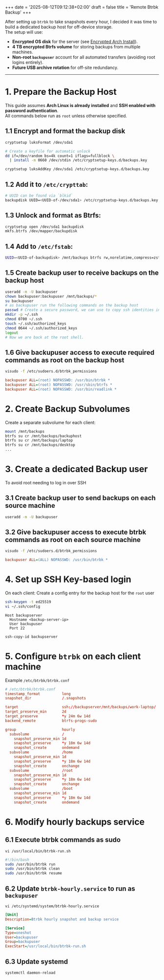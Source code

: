 +++
date = '2025-08-12T09:12:38+02:00'
draft = false
title = 'Remote Btrbk Backup'
+++

After setting up `btrbk` to take snapshots every hour, I decided it was time to build a dedicated backup host for off-device storage.  
The setup will use:

- **Encrypted OS disk** for the server (see [Encrypted Arch Install](/posts/installingarch/)).
- **4 TB encrypted Btrfs volume** for storing backups from multiple machines.
- **Non-root `backupuser`** account for all automated transfers (avoiding root logins entirely).
- **Future USB archive rotation** for off-site redundancy.

---

# 1. Prepare the Backup Host

This guide assumes **Arch Linux is already installed** and **SSH enabled with password authentication**.  
All commands below run as `root` unless otherwise specified.

## 1.1 Encrypt and format the backup disk
```bash
cryptsetup luksFormat /dev/sda1

# Create a keyfile for automatic unlock
dd if=/dev/random bs=4k count=1 iflags=fullblock \
  | install -m 0660 /dev/stdin /etc/cryptsetup-keys.d/backups.key

cryptsetup luksAddKey /dev/sda1 /etc/cryptsetup-keys.d/backups.key
```
## 1.2 Add it to `/etc/crypttab`:
```bash
# UUID can be found via `blkid`
backupdisk UUID=<UUID-of-/dev/sda1> /etc/cryptsetup-keys.d/backups.key
```
## 1.3 Unlock and format as Btrfs:
```bash
cryptsetup open /dev/sda1 backupdisk
mkfs.btrfs /dev/mapper/backupdisk
```
## 1.4 Add to `/etc/fstab`:
```bash
UUID=<UUID-of-backupdisk> /mnt/backups btrfs rw,norelatime,compress=zstd:3,space_cache=v2 0 0
```
## 1.5 Create backup user to receive backups on the backup host
   ```bash
   useradd -m -U backupuser
   chown backupuser:backupuser /mnt/backups/*
   su backupuser
   # as backupuser run the following commands on the backup host
   passwd # Create a secure password, we can use to copy ssh identities in later steps
   mkdir -p ~/.ssh
   chmod 0700 ~/.ssh
   touch ~/.ssh/authorized_keys
   chmod 0644 ~/.ssh/authorized_keys
   logout
   # Now we are back at the root shell.
   ```
## 1.6 Give backupuser access to execute required commands as root on the backup host
   ```bash
   visudo -f /etc/sudoers.d/btrbk_permissions
   ```
   ```ini
   backupuser ALL=(root) NOPASSWD: /usr/bin/btrbk *
   backupuser ALL=(root) NOPASSWD: /usr/sbin/btrfs *
   backupuser ALL=(root) NOPASSWD: /usr/bin/readlink *
   ```
# 2. Create Backup Subvolumes
Create a separate subvolume for each client:
```bash
mount /mnt/backups
btrfs su cr /mnt/backups/backuphost
btrfs su cr /mnt/backups/laptop
btrfs su cr /mnt/backups/desktop
...
```

# 3. Create a dedicated Backup user
To avoid root needing to log in over SSH
## 3.1 Create backup user to send backups on each source machine
   ```bash
   useradd -m -U backupuser
   ```
## 3.2 Give backupuser access to execute btrbk commands as root on each source machine
   ```bash
   visudo -f /etc/sudoers.d/btrbk_permissions
   ```
   ```ini
   backupuser ALL=(ALL) NOPASSWD: /usr/bin/btrbk *
   ```
# 4. Set up SSH Key-based login
On each client: Create a config entry for the backup host for the `root` user
   ```bash
   ssh-keygen -t ed25519
   vi ~/.ssh/config
   ```
   ```yaml,config
   Host backupserver
     Hostname <backup-server-ip>
     User backupuser
     Port 22
   ```
   ```bash
   ssh-copy-id backupserver
   ```
# 5. Configure `btrbk` on each client machine
Example `/etc/btrbk/btrbk.conf`
```conf
# /etc/btrbk/btrbk.conf
timestamp_format          long
snapshot_dir              /.snapshots

target                    ssh://backupserver/mnt/backups/work-laptop/
target_preserve_min       2d
target_preserve           *y 24m 6w 14d
backend_remote            btrfs-progs-sudo

group                     hourly
  subvolume               /
    snapshot_preserve_min 1d
    snapshot_preserve     *y 18m 6w 14d
    snapshot_create       ondemand
  subvolume               /home
    snapshot_preserve_min 1d
    snapshot_preserve     *y 18m 6w 14d
    snapshot_create       onchange
  subvolume               /root
    snapshot_preserve_min 1d
    snapshot_preserve     *y 18m 6w 14d
    snapshot_create       onchange
  subvolume               /boot
    snapshot_preserve_min 1d
    snapshot_preserve     *y 18m 6w 14d
    snapshot_create       ondemand
```
# 6. Modify hourly backups service
## 6.1 Execute btrbk commands as sudo
   `vi /usr/local/bin/btrbk-run.sh`
   ```bash
   #!/bin/bash
   sudo /usr/bin/btrbk run
   sudo /usr/bin/btrbk clean
   sudo /usr/bin/btrbk resume
   ```
## 6.2 Update `btrbk-hourly.service` to run as `backupuser`
   `vi /etc/systemd/system/btrbk-hourly.service`
   ```ini
   [Unit]
   Description=Btrbk hourly snapshot and backup service
   
   [Service]
   Type=oneshot
   User=backupuser
   Group=backupuser
   ExecStart=/usr/local/bin/btrbk-run.sh
   ```
## 6.3 Update systemd
   `systemctl daemon-reload`
